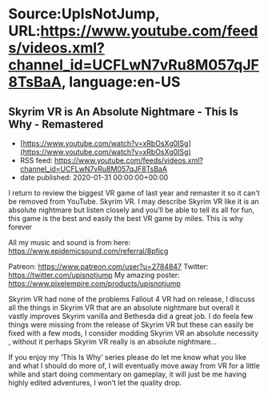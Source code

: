 # Source:UpIsNotJump, URL:https://www.youtube.com/feeds/videos.xml?channel_id=UCFLwN7vRu8M057qJF8TsBaA, language:en-US

## Skyrim VR is An Absolute Nightmare - This Is Why - Remastered
 - [https://www.youtube.com/watch?v=xRbOsXg0ISg](https://www.youtube.com/watch?v=xRbOsXg0ISg)
 - RSS feed: https://www.youtube.com/feeds/videos.xml?channel_id=UCFLwN7vRu8M057qJF8TsBaA
 - date published: 2020-01-31 00:00:00+00:00

I return to review the biggest VR game of last year and remaster it so it can't be removed from YouTube. Skyrim VR. I may describe Skyrim VR like it is an absolute nightmare but listen closely and you’ll be able to tell its all for fun, this game is the best and easily the best VR game by miles. This is why forever

All my music and sound is from here: https://www.epidemicsound.com/referral/8pficg

Patreon: https://www.patreon.com/user?u=2784847 
Twitter: https://twitter.com/upisnotjump 
My amazing poster: https://www.pixelempire.com/products/upisnotjump

Skyrim VR had none of the problems Fallout 4 VR had on release, I discuss all the things in Skyrim VR that are an absolute nightmare but overall it vastly improves Skyrim vanilla and Bethesda did a great job. I do feela  few things were missing from the release of Skyrim VR but these can easily be fixed with a few mods, I consider modding Skyrim VR an absolute necessity , without it perhaps Skyrim VR really is an absolute nightmare…

If you enjoy my ‘This Is Why’ series please do let me know what you like and what I should do more of, I will eventually move away from VR for a little while and start doing commentary on gameplay, it will just be me having highly edited adventures, I won’t let the quality drop.

